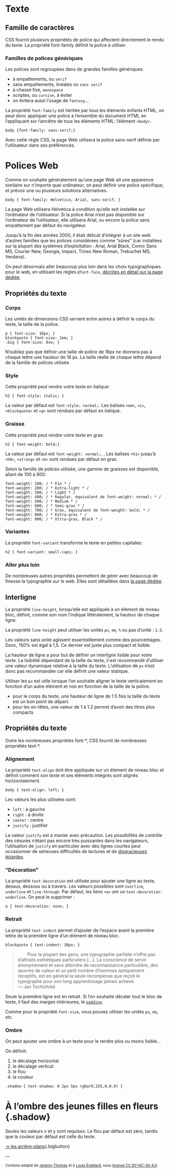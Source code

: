 # Texte

## Famille de caractères

CSS fournit plusieurs propriétés de police qui affectent directement le rendu du texte. La propriété font-family définit la police à utiliser.

### Familles de polices génériques

Les polices sont regroupées dans de grandes familles génériques:

- à empattements, ou `serif`
- sans empattements, linéales ou `sans serif`
- à chasse fixe, `monospace`
- scriptes, ou `cursive`, à éviter
- on évitera aussi l’usage de `fantasy`…

La propriété `font-family` est héritée par tous les éléments enfants HTML, on peut donc appliquer une police à l’ensemble du document HTML en l’appliquant sur l’ancêtre de tous les éléments HTML: l’élément `<body>`.

```
body {font-family: sans-serif;}
```

Avec cette règle CSS, la page Web utilisera la police sans-serif définie par l’utilisateur dans ses préférences.

# Polices Web

Comme on souhaite généralement qu’une page Web ait une apparence similaire sur n’importe quel ordinateur, on peut définir une police spécifique, et prévoir une ou plusieurs solutions alternatives.
```
body { font-family: Helvetica, Arial, sans-serif; }
```
La page Web utilisera Helvetica à condition qu’elle soit installée sur l’ordinateur de l’utilisateur. Si la police Arial n’est pas disponible sur l’ordinateur de l’utilisateur, elle utilisera Arial, ou encore la police sans empattement par défaut du navigateur.

Jusqu’à la fin des années 2000, il était délicat d’intégrer à un site web d’autres familles que les polices considérées comme “sûres” (car installées sur la plupart des systèmes d’exploitation : Arial, Arial Black, Comic Sans MS, Courier New, Georgia, Impact, Times New Roman, Trebuchet MS, Verdana).

On peut désormais aller beaucoup plus loin dans les choix typographiques pour le web, en utilisant les règles `@font-face`, [décrites en détail sur la page dédiée](../../typo/).


## Propriétés du texte

### Corps

Les unités de dimensions CSS servent entre autres à définir le corps du texte, la taille de la police.
```
p { font-size: 16px; }
blockquote { font-size: 2em; }
.big { font-size: 8vw; }
```
N’oubliez pas que définir une taille de police de 16px ne donnera pas à chaque lettre une hauteur de 16 px. La taille réelle de chaque lettre dépend de la famille de polices utilisée.

### Style

Cette propriété peut rendre votre texte en italique:
```
h2 { font-style: italic; }
```
La valeur par défaut est `font-style: normal;`. Les balises `<em>`, `<i>`, `<blockquote>` et `<q>` sont rendues par défaut en italique.

### Graisse

Cette propriété peut rendre votre texte en gras:
```
h2 { font-weight: bold;}
```
La valeur par défaut est `font-weight: normal;`. . Les balises `<h1>` jusqu’à `<h6>`, `<strong>` et `<b>` sont rendues par défaut en gras.

Selon la famille de polices utilisée, une gamme de graisses est disponible, allant de 100 à 900:

```
font-weight: 100; / * Fin * /
font-weight: 200; / * Extra-light * /
font-weight: 300; / * Light * /
font-weight: 400; / * Regular, équivalent de font-weight: normal; * /
font-weight: 500; / * Medium * /
font-weight: 600; / * Semi-gras * /
font-weight: 700; / * Gras, équivalent de font-weight: bold; * /
font-weight: 800; / * Extra-gras * /
font-weight: 900; / * Ultra-gras, Black * /
```


### Variantes

La propriété `font-variant` transforme le texte en petites capitales:
```
h2 { font-variant: small-caps; }
```

### Aller plus loin

De nombreuses autres propriétés permettent de gérer avec beaucoup de finesse la typographie sur le web.
Elles sont détaillées dans [la page dédiée](../../typo/).

## Interligne

La propriété `line-height`, lorsqu’elle est appliquée à un élément de niveau bloc, définit, comme son nom l’indique littéralement, la hauteur de chaque ligne.

La propriété `line-height` peut utiliser les unités `px`, `em`, `%` ou pas d’unité : `1.5`.

Les valeurs sans unité agissent essentiellement comme des pourcentages. Donc, 150% est égal à 1,5. Ce dernier est juste plus compact et lisible.

La hauteur de ligne a pour but de définir un interligne lisible pour votre texte. La lisibilité dépendant de la taille du texte, il est recommandé d’utiliser une valeur dynamique relative à la taille du texte. L’utilisation de `px` n’est donc pas recommandée car elle définit une valeur statique.

Utiliser les `px` est utile lorsque l’on souhaite aligner le texte verticalement en fonction d’un autre élément et non en fonction de la taille de la police.

- pour le corps du texte, une hauteur de ligne de 1.5 fois la taille du texte est un bon point de départ.
- pour les en-têtes, une valeur de 1 à 1.2 permet d’avoir des titres plus compacts

## Propriétés du texte

Outre les nombreuses propriétés font-\*, CSS fournit de nombreuses propriétés text-\*.

### Alignement

La propriété `text-align` doit être appliquée sur un élément de niveau bloc et définit comment son texte et ses éléments intégrés sont alignés horizontalement.
```
body { text-align: left; }
```
Les valeurs les plus utilisées sont:

- `left` : à gauche
- `right` : à droite
- `center` : centre
- `justify` : justifier

La valeur `justify` est à manier avec précaution. Les possibilités de contrôle des césures n’étant pas encore très puissantes dans les navigateurs, l’utilisation de `justify` en particulier avec des lignes courtes peut occasionner de sérieuses difficultés de lectures et de [disgracieuses lézardes](https://fr.wikipedia.org/wiki/L%C3%A9zarde_(imprimerie)).


### “Décoration”

La propriété `text-decoration` est utilisée pour ajouter une ligne au texte, dessus, dessous ou à travers. Les valeurs possibles sont `overline`, `underline` et `line-through`. Par défaut, les liens `<a>` ont un `text-decoration: underline`.  On peut le supprimer :
```
a { text-decoration: none; }
```
### Retrait

La propriété `text-indent` permet d’ajouter de l’espace avant la première lettre de la première ligne d’un élément de niveau bloc.

```
blockquote { text-indent: 30px; }
```
<style>
blockquote { text-indent: 30px; }
.shadow { text-shadow: 0 2px 5px rgba(0,255,0,0.9) }
</style>
> Pour la plupart des gens, une typographie parfaite n’offre pas d’attraits esthétiques particuliers […]. La conscience de servir anonymement et sans attendre de reconnaissance particulière, des œuvres de valeur et un petit nombre d’hommes optiquement réceptifs, est en général la seule récompense que reçoit le typographe pour son long apprentissage jamais achevé.  
    — Jan Tschichold

Seule la première ligne est en retrait. Si l’on souhaite décaler tout le bloc de texte, il faut des marges intérieures, le [`padding`](../box/#padding).

Comme pour la propriété `font-size`, vous pouvez utiliser les unités `px`, `em`, etc.

### Ombre

On peut ajouter une ombre à un texte pour le rendre plus ou moins lisible…

On définit:

1. le décalage horizontal
2. le décalage vertical
3. le flou
4. la couleur

```
.shadow { text-shadow: 0 2px 5px rgba(0,255,0,0.9) }
```

# À l’ombre des jeunes filles en fleurs {.shadow}

Seules les valeurs x et y sont requises. Le flou par défaut est zéro, tandis que la couleur par défaut est celle du texte.

[→ les arrière-plans](../background/){.bigbutton}

—

<small>Contenu adapté de [Jeremy Thomas](https://marksheet.io) et à [Louis Éveillard](http://pca.louiseveillard.com/),  sous [license CC BY-NC-SA 4.0](https://creativecommons.org/licenses/by-nc-sa/4.0/). </small>
